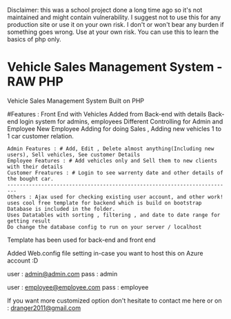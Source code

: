 Disclaimer: this was a school project done a long time ago so it's not maintained and might contain vulnerability. I suggest not to use this for any production site or use it on your own risk. I don't or won't bear any burden if something goes wrong. Use at your own risk. You can use this to learn the basics of php only. 


# Vehicle Sales Management System - RAW PHP

Vehicle Sales Management System Built on PHP

#Features : 
Front End with Vehicles Added from Back-end with details
Back-end login system for admins, employees
Different Controlling for Admin and Employee
New Employee Adding for doing Sales , Adding new vehicles
1 to 1 car customer relation.

	Admin Features : # Add, Edit , Delete almost anything(Including new users), Sell vehicles, See customer Details
	Employee Features : # Add vehicles only and Sell them to new clients with their details
	Customer Freatures : # Login to see warrenty date and other details of the bought car.
	-------------------------------------------------------------------------
	Others : Ajax used for checking existing user account, and other work! 
	uses cool free template for backend which is build on bootstrap
	Database is included in the folder. 
	Uses Datatables with sorting , filtering , and date to date range for getting result
	Do change the database config to run on your server / localhost

Template has been used for back-end and front end 

Added Web.config file setting in-case you want to host this on Azure account :D 


user : admin@admin.com
pass : admin

user : employee@employee.com
pass : employee 

If you want more customized option don't hesitate to contact me here or on : dranger2011@gmail.com
